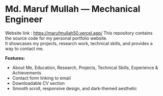 # Md. Maruf Mullah — Mechanical Engineer
Website link : https://marufmullah50.vercel.app/
This repository contains the source code for my personal portfolio website.  
It showcases my projects, research work, technical skills, and provides a way to contact me.  

**Features:**
- About Me, Education, Research, Projects, Technical Skills, Experience & Achievements
- Contact form linking to email
- Downloadable CV section
- Smooth scroll, responsive design, and dark-themed aesthetic
